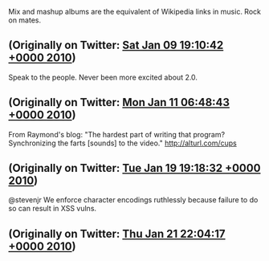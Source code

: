 Mix and mashup albums are the equivalent of Wikipedia links in music. Rock on mates.

(Originally on Twitter: [Sat Jan 09 19:10:42 +0000 2010](https://twitter.com/ezyang/status/7565916673))
----
Speak to the people. Never been more excited about 2.0.

(Originally on Twitter: [Mon Jan 11 06:48:43 +0000 2010](https://twitter.com/ezyang/status/7621625749))
----
From Raymond's blog: "The hardest part of writing that program? Synchronizing the farts [sounds] to the video." http://alturl.com/cups

(Originally on Twitter: [Tue Jan 19 19:18:32 +0000 2010](https://twitter.com/ezyang/status/7956217324))
----
@stevenjr We enforce character encodings ruthlessly because failure to do so can result in XSS vulns.

(Originally on Twitter: [Thu Jan 21 22:04:17 +0000 2010](https://twitter.com/ezyang/status/8043393441))
----
